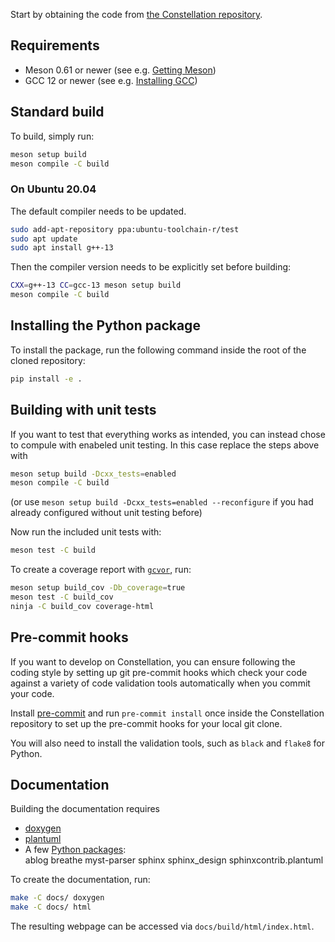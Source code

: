 
Start by obtaining the code from [the Constellation repository](https://gitlab.desy.de/constellation/constellation).

## Requirements

- Meson 0.61 or newer (see e.g. [Getting Meson](https://mesonbuild.com/Getting-meson.html))
- GCC 12 or newer (see e.g. [Installing GCC](https://gcc.gnu.org/install/))

## Standard build

To build, simply run:

```sh
meson setup build
meson compile -C build
```

### On Ubuntu 20.04

The default compiler needs to be updated.
```sh
sudo add-apt-repository ppa:ubuntu-toolchain-r/test
sudo apt update
sudo apt install g++-13
```

Then the compiler version needs to be explicitly set before building: 
```sh
CXX=g++-13 CC=gcc-13 meson setup build
meson compile -C build
```

## Installing the Python package

To install the package, run the following command inside the root of the cloned repository:
```sh
pip install -e .
```

## Building with unit tests

If you want to test that everything works as intended, you can instead chose to compule with enabeled unit testing. In this case replace the steps above with

```sh
meson setup build -Dcxx_tests=enabled
meson compile -C build
```
(or use `meson setup build -Dcxx_tests=enabled --reconfigure` if you had already configured without unit testing before)

Now run the included unit tests with:

```sh
meson test -C build
```

To create a coverage report with [`gcvor`](https://gcovr.com), run:

```sh
meson setup build_cov -Db_coverage=true
meson test -C build_cov
ninja -C build_cov coverage-html
```


## Pre-commit hooks

If you want to develop on Constellation, you can ensure following the coding style by setting up git pre-commit hooks which check your code against a variety of code validation tools automatically when you commit your code.

Install [pre-commit](https://pre-commit.com) and run `pre-commit install` once inside the Constellation repository to set up the pre-commit hooks for your local git clone.

You will also need to install the validation tools, such as `black` and `flake8` for Python.


## Documentation

Building the documentation requires
* [doxygen](https://www.doxygen.nl/manual/install.html)
* [plantuml](https://plantuml.com/starting)
* A few [Python packages](https://packaging.python.org/en/latest/guides/section-install/):\
ablog breathe myst-parser sphinx sphinx_design sphinxcontrib.plantuml 

To create the documentation, run:

```sh
make -C docs/ doxygen
make -C docs/ html
```

The resulting webpage can be accessed via `docs/build/html/index.html`.
